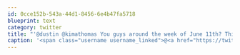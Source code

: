 ```yaml
---
id: 0cce152b-543a-44d1-8456-6e4b47fa5718
blueprint: text
category: twitter
title: "'@dustin @kimathomas You guys around the week of June 11th? This &lt;$400 flight is taunting me."
caption: '<span class="username username_linked">@<a href="https://twitter.com/dustin" title="dustin senos">dustin</a></span> @kimathomas You guys around the week of June 11th? This &lt;$400 flight is taunting me.'
---
```

